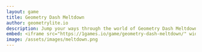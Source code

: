 ```yaml
---
layout: game
title: Geometry Dash Meltdown
author: geometrylite.io
description: Jump your ways through the world of Geometry Dash Meltdown, remade for the web! Keep in mind, we are not affiliated with RobTopGames AB.
embed: <iframe src="https://1games.io/game/geometry-dash-meltdown/" width="1280" height="720" scrolling="none" frameborder="0"></iframe>
image: /assets/images/meltdown.png
---
```

